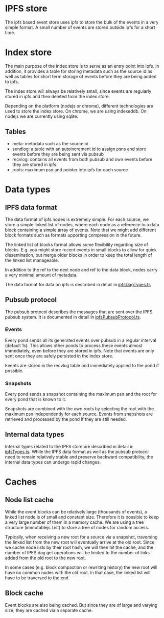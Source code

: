 # IPFS store

The ipfs based event store uses ipfs to store the bulk of the events in a very simple format. A small number of events are
stored outside ipfs for a short time.

# Index store

The main purpose of the index store is to serve as an entry point into ipfs. In addition, it provides a table for storing
metadata such as the source id as well as tables for short term storage of events before they are being added to ipfs.

The index store will always be relatively small, since events are regularly stored in ipfs and then deleted from the index
store.

Depending on the platform (nodejs or chrome), different technologies are used to store the index store. On chrome, we are
using indexeddb. On nodejs we are currently using sqlite.

## Tables
- meta: metadata such as the source id
- sendlog: a table with an autoincrement id to assign psns and store events before they are being sent via pubsub  
- recvlog: contains all events from both pubsub and own events before they are stored in ipfs
- roots: maximum psn and pointer into ipfs for each source

# Data types

## IPFS data format

The data format of ipfs nodes is extremely simple. For each source, we store a simple linked list of nodes, where each node as
a reference to a data block containing a simple array of events. Note that we might add different block formats such as
formats upporting compression in the future.

The linked list of blocks format allows some flexibility regarding size of blocks. E.g. you might store recent events in small
blocks to allow for quick dissemination, but merge older blocks in order to keep the total length of the linked list
manageable.

In addition to the ref to the next node and ref to the data block, nodes carry a very minimal amount of metadata.

The data format for data on ipfs is described in detail in [ipfsDagTypes.ts](/pond/ada/store/ipfsDagTypes.ts)

## Pubsub protocol

The pubsub protocol describes the messages that are sent over the IPFS pubsub system. It is documented in detail in
[ipfsPubsubProtocol.ts](/pond/ada/store/ipfsPubsubProtocol.ts).

### Events

Every pond sends all its generated events over pubsub in a regular interval (default 1s). This allows other ponds to process
these events almost immediately, even before they are stored in ipfs. Note that events are only sent once they are safely
persisted in the index store.

Events are stored in the recvlog table and immediately applied to the pond if possible.

### Snapshots

Every pond sends a snapshot containing the maximum psn and the root for every pond that is known to it.

Snapshots are combined with the own roots by selecting the root with the maximum psn independently for each source. Events
from snapshots are retrieved and processed by the pond if they are still needed.

## Internal data types

Internal types related to the IPFS store are described in detail in [ipfsTypes.ts](/pond/ada/store/ipfsTypes.ts). While the IPFS
data format as well as the pubsub protocol need to remain relatively stable and preserve backward compatibility, the internal
data types can undergo rapid changes.

# Caches

## Node list cache

While the event blocks can be relatively large (thousands of events), a linked list node is of small and constant size.
Therefore it is possible to keep a very large number of them in a memory cache. We are using a tree structure (immutablejs
List<T>) to store a tree of nodes for random access.

Typically, when receiving a new root for a source via a snapshot, traversing the linked list from the new root will eventually
arrive at the old root. Since we cache node lists by their root hash, we will then hit the cache, and the number of IPFS dag
get operations will be limited to the number of links added from the old root to the new root.

In some cases (e.g. block compaction or rewriting history) the new root will have no common nodes with the old root. In that
case, the linked list will have to be traversed to the end.

## Block cache

Event blocks are also being cached. But since they are of large and varying size, they are cached via a separate cache.
